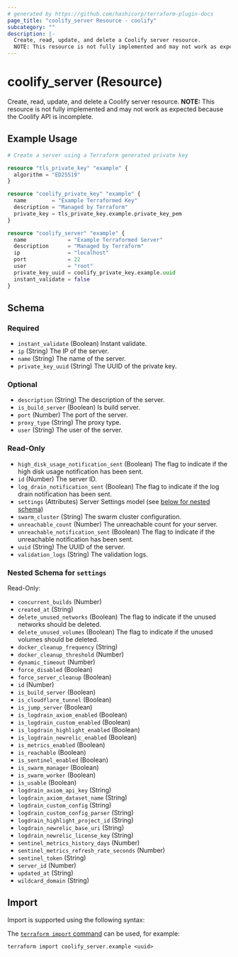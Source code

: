 ```yaml
---
# generated by https://github.com/hashicorp/terraform-plugin-docs
page_title: "coolify_server Resource - coolify"
subcategory: ""
description: |-
  Create, read, update, and delete a Coolify server resource.
  NOTE: This resource is not fully implemented and may not work as expected because the Coolify API is incomplete.
---
```


# coolify_server (Resource)

Create, read, update, and delete a Coolify server resource.
**NOTE:** This resource is not fully implemented and may not work as expected because the Coolify API is incomplete.

## Example Usage

```terraform
# Create a server using a Terraform generated private key

resource "tls_private_key" "example" {
  algorithm = "ED25519"
}

resource "coolify_private_key" "example" {
  name        = "Example Terraformed Key"
  description = "Managed by Terraform"
  private_key = tls_private_key.example.private_key_pem
}

resource "coolify_server" "example" {
  name             = "Example Terraformed Server"
  description      = "Managed by Terraform"
  ip               = "localhost"
  port             = 22
  user             = "root"
  private_key_uuid = coolify_private_key.example.uuid
  instant_validate = false
}
```

<!-- schema generated by tfplugindocs -->
## Schema

### Required

- `instant_validate` (Boolean) Instant validate.
- `ip` (String) The IP of the server.
- `name` (String) The name of the server.
- `private_key_uuid` (String) The UUID of the private key.

### Optional

- `description` (String) The description of the server.
- `is_build_server` (Boolean) Is build server.
- `port` (Number) The port of the server.
- `proxy_type` (String) The proxy type.
- `user` (String) The user of the server.

### Read-Only

- `high_disk_usage_notification_sent` (Boolean) The flag to indicate if the high disk usage notification has been sent.
- `id` (Number) The server ID.
- `log_drain_notification_sent` (Boolean) The flag to indicate if the log drain notification has been sent.
- `settings` (Attributes) Server Settings model (see [below for nested schema](#nestedatt--settings))
- `swarm_cluster` (String) The swarm cluster configuration.
- `unreachable_count` (Number) The unreachable count for your server.
- `unreachable_notification_sent` (Boolean) The flag to indicate if the unreachable notification has been sent.
- `uuid` (String) The UUID of the server.
- `validation_logs` (String) The validation logs.

<a id="nestedatt--settings"></a>
### Nested Schema for `settings`

Read-Only:

- `concurrent_builds` (Number)
- `created_at` (String)
- `delete_unused_networks` (Boolean) The flag to indicate if the unused networks should be deleted.
- `delete_unused_volumes` (Boolean) The flag to indicate if the unused volumes should be deleted.
- `docker_cleanup_frequency` (String)
- `docker_cleanup_threshold` (Number)
- `dynamic_timeout` (Number)
- `force_disabled` (Boolean)
- `force_server_cleanup` (Boolean)
- `id` (Number)
- `is_build_server` (Boolean)
- `is_cloudflare_tunnel` (Boolean)
- `is_jump_server` (Boolean)
- `is_logdrain_axiom_enabled` (Boolean)
- `is_logdrain_custom_enabled` (Boolean)
- `is_logdrain_highlight_enabled` (Boolean)
- `is_logdrain_newrelic_enabled` (Boolean)
- `is_metrics_enabled` (Boolean)
- `is_reachable` (Boolean)
- `is_sentinel_enabled` (Boolean)
- `is_swarm_manager` (Boolean)
- `is_swarm_worker` (Boolean)
- `is_usable` (Boolean)
- `logdrain_axiom_api_key` (String)
- `logdrain_axiom_dataset_name` (String)
- `logdrain_custom_config` (String)
- `logdrain_custom_config_parser` (String)
- `logdrain_highlight_project_id` (String)
- `logdrain_newrelic_base_uri` (String)
- `logdrain_newrelic_license_key` (String)
- `sentinel_metrics_history_days` (Number)
- `sentinel_metrics_refresh_rate_seconds` (Number)
- `sentinel_token` (String)
- `server_id` (Number)
- `updated_at` (String)
- `wildcard_domain` (String)


## Import

Import is supported using the following syntax:

The [`terraform import` command](https://developer.hashicorp.com/terraform/cli/commands/import) can be used, for example:

```shell
terraform import coolify_server.example <uuid>
```
